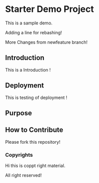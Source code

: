 # Starter Demo Project
This is a sample demo.

Adding a line for rebashing!

More Changes from newfeature branch!

## Introduction
This is a Introduction !

## Deployment
This is testing of deployment !

## Purpose

## How to Contribute

Please fork this repository!

### Copyrights
Hi this is coppt right material.

All right reserved!
